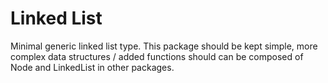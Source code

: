 # Linked List

Minimal generic linked list type. This package should be kept simple, more complex
data structures / added functions should can be composed of Node and LinkedList in
other packages.
